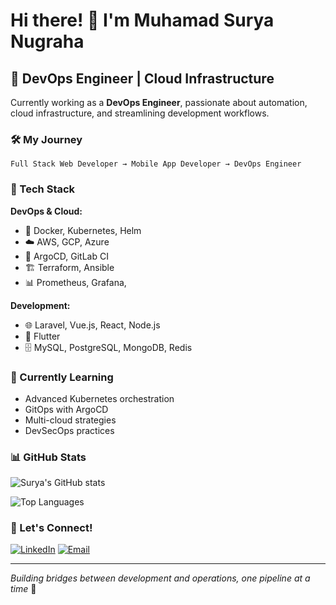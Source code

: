 # Hi there! 👋 I'm Muhamad Surya Nugraha

## 🚀 DevOps Engineer | Cloud Infrastructure 

Currently working as a **DevOps Engineer**, passionate about automation, cloud infrastructure, and streamlining development workflows.

### 🛠️ My Journey
```
Full Stack Web Developer → Mobile App Developer → DevOps Engineer
```

### 🔧 Tech Stack
**DevOps & Cloud:**
- 🐳 Docker, Kubernetes, Helm
- ☁️ AWS, GCP, Azure
- 🔄 ArgoCD, GitLab CI
- 🏗️ Terraform, Ansible
- 📊 Prometheus, Grafana,

**Development:**
- 🌐 Laravel, Vue.js, React, Node.js
- 📱 Flutter
- 🗄️ MySQL, PostgreSQL, MongoDB, Redis

### 🌱 Currently Learning
- Advanced Kubernetes orchestration
- GitOps with ArgoCD
- Multi-cloud strategies
- DevSecOps practices

### 📊 GitHub Stats
![Surya's GitHub stats](https://github-readme-stats.vercel.app/api?username=suryangh&show_icons=true&theme=dark)

![Top Languages](https://github-readme-stats.vercel.app/api/top-langs/?username=suryangh&layout=compact&theme=dark)

### 🤝 Let's Connect!
[![LinkedIn](https://img.shields.io/badge/LinkedIn-0077B5?style=for-the-badge&logo=linkedin&logoColor=white)](https://www.linkedin.com/in/muhamad-surya-nugraha/)
[![Email](https://img.shields.io/badge/Email-D14836?style=for-the-badge&logo=gmail&logoColor=white)](mailto:suryanugraha355@gmail.com)

---
*Building bridges between development and operations, one pipeline at a time* 🌉

